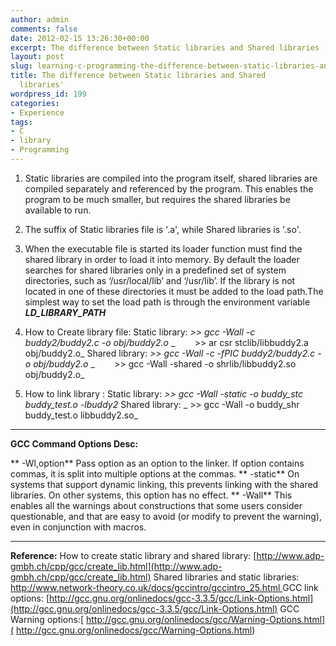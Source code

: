 ```yaml
---
author: admin
comments: false
date: 2012-02-15 13:26:30+00:00
excerpt: The difference between Static libraries and Shared libraries
layout: post
slug: learning-c-programming-the-difference-between-static-libraries-and-shared-libraries
title: The difference between Static libraries and Shared
  libraries'
wordpress_id: 199
categories:
- Experience
tags:
- C
- library
- Programming
---
```


1. Static libraries are compiled into the program itself, shared libraries are compiled separately and referenced by the program. This enables the program to be much smaller, but requires the shared libraries be available to run.

2. The suffix of Static libraries file is '.a', while Shared libraries is '.so'.

3. When the executable file is started its loader function must find the shared library in order to load it into memory. By default the loader searches for shared libraries only in a predefined set of system directories, such as ‘/usr/local/lib’ and ‘/usr/lib’. If the library is not located in one of these directories it must be added to the load path.The simplest way to set the load path is through the environment variable _**LD_LIBRARY_PATH**_

4. How to Create library file:
Static library:
_>> gcc -Wall -c buddy2/buddy2.c -o obj/buddy2.o_
_        >> ar csr stclib/libbuddy2.a obj/buddy2.o_
Shared library:
_>> gcc -Wall -c -fPIC buddy2/buddy2.c -o obj/buddy2.o_
_        >> gcc -Wall -shared -o shrlib/libbuddy2.so obj/buddy2.o_

5. How to link library :
Static library:
_>> gcc -Wall _-static_ -o buddy_stc buddy_test.o -lbuddy2_
Shared library:
_ >> gcc -Wall -o buddy_shr buddy_test.o libbuddy2.so_



* * *



**GCC Command Options Desc:**

** -Wl,option**
Pass option as an option to the linker. If option contains commas, it is split into multiple options at the commas.
** -static**
On systems that support dynamic linking, this prevents linking with the shared libraries. On other systems, this option has no effect.
** -Wall**
This enables all the warnings about constructions that some users consider questionable, and that are easy to avoid (or modify to prevent the warning), even in conjunction with macros.



* * *



**Reference:**
How to create static library and shared library: [http://www.adp-gmbh.ch/cpp/gcc/create_lib.html](http://www.adp-gmbh.ch/cpp/gcc/create_lib.html)
Shared libraries and static libraries: [http://www.network-theory.co.uk/docs/gccintro/gccintro_25.html
](http://www.network-theory.co.uk/docs/gccintro/gccintro_25.html)GCC link options: [http://gcc.gnu.org/onlinedocs/gcc-3.3.5/gcc/Link-Options.html](http://gcc.gnu.org/onlinedocs/gcc-3.3.5/gcc/Link-Options.html)
GCC Warning options:[ http://gcc.gnu.org/onlinedocs/gcc/Warning-Options.html]( http://gcc.gnu.org/onlinedocs/gcc/Warning-Options.html)
